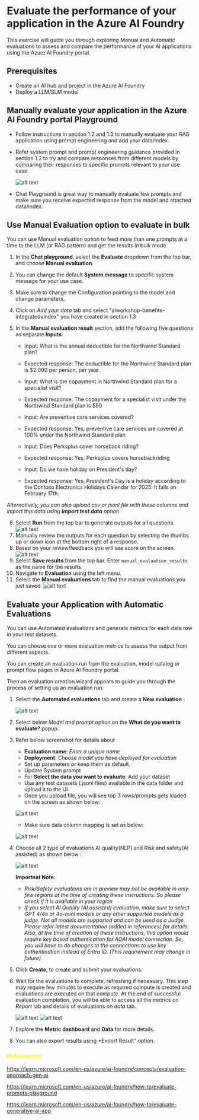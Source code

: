# Evaluate the performance of your application in the Azure AI Foundry

This exercise will guide you through exploring Manual and Automatic evaluations to assess and compare the performance of your AI applications using the Azure AI Foundry portal. 

## Prerequisites
- Create an AI hub and project in the Azure AI Foundry
- Deploy a LLM/SLM model

## Manually evaluate your application in the Azure AI Foundry portal Playground

- Follow instructions in section 1.2 and 1.3 to manually evaluate your RAG application using prompt engineering and add your data/index. 

- Refer system prompt and prompt engineering guidance provided in section 1.2 to try and compare responses from  different models by comparing their responses to specific prompts relevant to your use case. 


    ![alt text](../images/12_image-2.png)

- Chat Playground is great way to manually evaluate few prompts and make sure you receive expected response from the model and attached data/index.

## Use Manual Evaluation option to evaluate in bulk

You can use Manual evaluation option to feed more than one prompts at a time to the LLM (or RAG pattern) and get the results in bulk mode. 

1. In the **Chat playground**, select the **Evaluate** dropdown from the top bar, and choose **Manual evaluation**.
2. You can change the default **System message** to specific system message for your use case.
3. Make sure to change the Configuration pointing to the model and change parameters. 
4. Click on *Add your data* tab and select "aiworkshop-benefits-integratedvindex" you have created in section 1.3 
5. In the **Manual evaluation result** section, add the following five questions as separate **Inputs**:

   - Input: What is the annual deductible for the Northwind Standard plan?
   - Expected response: The deductible for the Northwind Standard plan is $2,000 per person, per year.

   - Input: What is the copayment in Northwind Standard plan for a specialist visit?
   - Expected response: The copayment for a specialist visit under the Northwind Standard plan is $50

   - Input: Are preventive care services covered?
   - Expected response: Yes, preventive care services are covered at 100% under the Northwind Standard plan

   - Input: Does Perksplus cover horseback riding?
   - Expected response: Yes, Perksplus covers horsebackriding

   - Input: Do we have holiday on President's day?
   - Expected response: Yes, President's Day is a holiday according to the Contoso Electronics Holidays Calendar for 2025. It falls on February 17th.

*Alternatively, you can also upload csv or jsonl file with these columns and import this data using **Import test data** option*  
   
6. Select **Run** from the top bar to generate outputs for all questions.
![alt text](../images/14_image.png)
7. Manually review the outputs for each question by selecting the thumbs up or down icon at the bottom right of a response. 
8. Based on your review/feedback you will see score on the screen. 
![alt text](../images/14_image-1.png)
8. Select **Save results** from the top bar. Enter `manual_evaluation_results` as the name for the results.
7. Navigate to **Evaluation** using the left menu.
8. Select the **Manual evaluations** tab to find the manual evaluations you just saved.
![alt text](../images/14_image-2.png)

## Evaluate your Application with Automatic Evaluations

You can use Automated evaluations and generate metrics for each data row in your test datasets.

You can choose one or more evaluation metrics to assess the output from different aspects. 

You can create an evaluation run from the evaluation, model catalog or prompt flow pages in Azure AI Foundry portal. 

Then an evaluation creation wizard appears to guide you through the process of setting up an evaluation run.



1. Select the **Automated evaluations** tab and create a **New evaluation** :

   ![alt text](../images/14_image-3.png)

2. Select below *Model and prompt* option on the **What do you want to evaluate?** popup. 
3. Refer below screenshot for details about
   - **Evaluation name**: *Enter a unique name*
   - **Deployment**: *Choose model you have deployed for evaluation*
   - Set up parameters or keep them as default. 
   - Update System prompt 
   - For **Select the data you want to evaluate**: Add your dataset
   - Use any test datasets (.jsonl files) available in the data folder and upload it to the UI.
   - Once you upload file, you will see top 3 rows/prompts gets loaded on the screen as shown below: 
   
   ![alt text](../images/14_image-4.png)

   - Make sure data column mapping is set as below:

   ![alt text](../images/14_image-6.png)

4. Choose all 2 type of evaluations AI quality(NLP) and Risk and safety(AI assisted) as shown below : 

   ![alt text](../images/14_image-5.png)      

   **Importnat Note:**
   - *Risk/Safety evaluations are in preview may not be available in only few regions at the time of creating these instructions. So please check if it is available in your region* 
   - *If you select AI Quality (AI assisted) evaluation, make sure to select GPT 4/4o or 4o-mini models or any other supported models as a judge. Not all models are supported and can be used as a Judge. Please refer latest documentation (added in references) for details.
   Also, at the time of creation of these instructions, this option would require key based authentication for AOAI model connection. So, you will have to do changes to the connections to use key authentication instead of Entra ID. (This requirement may change in future)*

5. Click **Create**, to create and submit your evaluations.

8. Wait for the evaluations to complete, refreshing if necessary. This step may require few minutes to execute as required compute is created and evaluations are executed on that compute. At the end of successful evaluation completion, you will be able to access all the metrics on *Report* tab and details of evaluations on *data* tab. 

   ![alt text](../images/14_image-7.png)
   ![alt text](image.png)

9. Explore the **Metric dashboard** and **Data** for more details.

10. You can also export results using *Export Result" option. 


### <span style="color:Yellow"> References: 

https://learn.microsoft.com/en-us/azure/ai-foundry/concepts/evaluation-approach-gen-ai

https://learn.microsoft.com/en-us/azure/ai-foundry/how-to/evaluate-prompts-playground

https://learn.microsoft.com/en-us/azure/ai-foundry/how-to/evaluate-generative-ai-app

</span>
